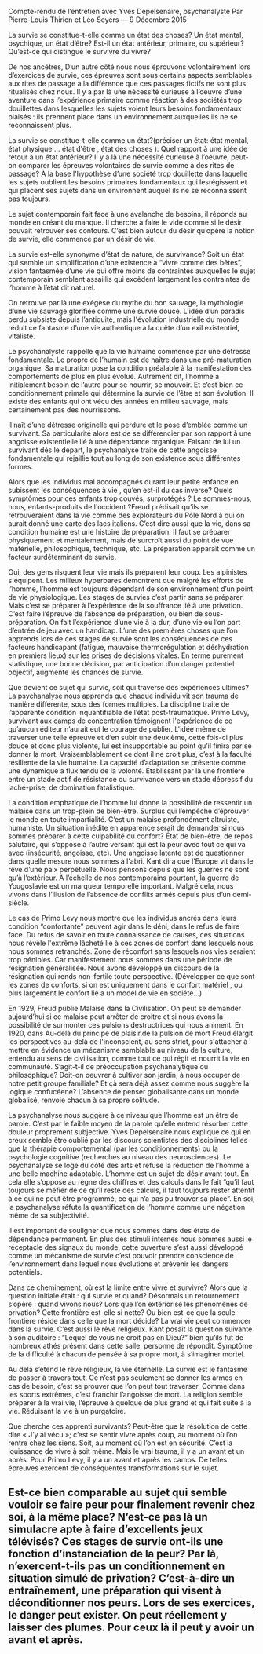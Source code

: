 Compte-rendu de l’entretien avec Yves Depelsenaire, psychanalyste
Par Pierre-Louis Thirion et Léo Seyers — 9 Décembre 2015


La survie se constitue-t-elle comme un état des choses? Un état mental, psychique, un état d’être? Est-il un état antérieur, primaire, ou supérieur? Qu’est-ce qui distingue le survivre du vivre?

De nos ancêtres, 
D’un autre côté nous nous éprouvons volontairement lors d’exercices de survie, ces épreuves sont sous certains aspects semblables aux rites de passage à la différence que ces passages fictifs ne sont plus ritualisés chez nous. Il y a par là une nécessité curieuse à l’oeuvre d’une aventure dans l’expérience primaire comme réaction à des sociétés trop douillettes dans lesquelles les sujets voient leurs besoins fondamentaux biaisés : ils prennent place dans un environnement auxquelles ils ne se reconnaissent plus.

La survie se constitue-t-elle comme un état?(préciser un état: état mental, état physique … état d'être , état des choses ). Quel rapport à une idée de retour à un état antérieur? Il y a là une nécessité curieuse à l’oeuvre, peut-on comparer les épreuves volontaires de survie comme à des rites de passage? À la base l'hypothèse d’une société trop douillette dans laquelle  les sujets oublient   les besoins primaires fondamentaux qui lesrégissent et qui placent ses sujets dans un environnent auquel ils ne se reconnaissent pas toujours. 



Le sujet contemporain fait face à une avalanche de besoins, il réponds au monde en créant du manque. Il cherche à faire le vide comme si le désir pouvait retrouver ses contours. C’est bien autour du désir qu’opère la notion de survie, elle commence par un désir de vie.

La survie est-elle synonyme d’état de nature, de survivance? Soit un état qui semble un simplification d’une existence à “vivre comme des bêtes”, vision fantasmée d’une vie qui offre moins de contraintes auxquelles le sujet contemporain semblent assaillis qui excèdent largement les contraintes de l’homme à l’état dit naturel.

On retrouve par là une exégèse du mythe du bon sauvage, la mythologie d’une vie sauvage glorifiée comme une survie douce. L’idée d’un paradis perdu subsiste depuis l’antiquité, mais l'évolution industrielle du monde réduit ce fantasme d’une vie authentique à la quête d’un exil existentiel, vitaliste.

Le psychanalyste rappelle que la vie humaine commence par une détresse fondamentale. Le propre de l’humain est de naître dans une pré-maturation organique. Sa maturation pose la condition préalable à la manifestation des comportements de plus en plus évolué. Autrement dit, l’homme a initialement besoin de l’autre pour se nourrir, se mouvoir. Et c’est bien ce conditionnement primale  qui détermine la survie de l’être et son évolution. Il existe  des enfants qui ont vécu des années en milieu sauvage, mais certainement pas des nourrissons. 

Il naît d’une détresse originelle qui perdure et le pose d’emblée comme un survivant.  Sa particularité alors est de se différencier par son rapport à une angoisse existentielle lié à une dépendance organique. Faisant de lui un survivant dés le départ, le psychanalyse traite de cette angoisse fondamentale qui rejaillie tout au long de son existence sous différentes formes.

Alors que les individus mal accompagnés durant leur petite enfance en subissent les conséquences à vie , qu’en est-il du cas inverse? Quels symptômes pour ces enfants trop couvés, surprotégés ? Le sommes-nous, nous, enfants-produits de l'occident ?Freud prédisait qu’ils  se retrouveraient dans la vie comme des explorateurs du Pôle Nord à qui on aurait donné une carte des lacs italiens. C’est dire aussi que la vie, dans sa condition humaine est une histoire de préparation. Il faut se préparer physiquement et mentalement, mais de surcroît aussi du point de vue matérielle, philosophique, technique, etc. La préparation apparaît comme un facteur surdéterminant de survie.

Oui, des gens risquent leur vie mais ils préparent leur coup. Les alpinistes s'équipent. Les milieux hyperbares démontrent que malgré les efforts de l’homme, l’homme est toujours dépendant de son environnement d’un point de vie physiologique. Les stages de survies c’est partir sans se préparer. Mais c’est se préparer à l’expérience de la souffrance lié à une privation. C’est faire l’épreuve de l’absence de préparation, ou bien de sous-préparation. On fait l’expérience d’une vie à la dur, d’une vie où l’on part d’entrée de jeu avec un handicap. L’une des premières choses que l’on apprends lors de ces stages de survie sont les conséquences de ces facteurs handicapant (fatigue, mauvaise thermorégulation et déshydration en premiers lieux) sur les prises de décisions vitales. En terme purement statistique, une bonne décision, par anticipation d’un danger potentiel objectif, augmente les chances de survie.

Que devient ce sujet qui survie, soit qui traverse des expériences ultimes? La psychanalyse nous apprends que chaque individu vit son trauma de manière différente, sous des formes multiples. La discipline traite de l’apparente condition inquantifiable de l’état post-traumatique. Primo Levy, survivant aux camps de concentration témoignent l'expérience de ce qu’aucun éditeur n’aurait eut le courage de publier. L'idée même de traverser une telle épreuve et d’en subir une deuxième, cette fois-ci plus douce et donc plus violente, lui est insupportable au point qu’il finira par se donner la mort. Vraisemblablement ce dont il ne croit plus, c’est à la faculté résiliente de la vie humaine. La capacité d’adaptation se présente comme une dynamique a flux tendu de la volonté. Établissant par là une frontière entre un stade actif de résistance ou survivance vers un stade dépressif du laché-prise, de domination fatalistique.

La condition emphatique de l’homme lui donne la possibilité de ressentir un malaise dans un trop-plein de bien-être. Surplus qui l’empêche d’éprouver le monde en toute impartialité. C’est un malaise profondément altruiste, humaniste. Un situation inédite en apparence serait de demander si nous sommes préparer à cette culpabilité du confort? État de bien-être, de repos salutaire, qui s’oppose à l’autre versant qui est la peur avec tout ce qui va avec (insécurité, angoisse, etc). Une angoisse latente est de questionner dans quelle mesure nous sommes à l'abri. Kant dira que l’Europe vit dans le rêve d’une paix perpétuelle. Nous pensons depuis que les guerres ne sont qu’à l’extérieur. À l’échelle de nos contemporains pourtant, la  guerre de Yougoslavie est un marqueur temporelle important. Malgré cela, nous vivons dans l’illusion de l’absence de conflits armés depuis plus d’un demi-siècle.

Le cas de Primo Levy nous montre que  les individus ancrés dans leurs condition “confortante” peuvent agir dans le déni, dans le refus de faire face. Du refus de savoir en toute connaissance de causes, ces situations nous révèle l'extrême lâcheté lié à ces zones de confort dans lesquels nous nous sommes retranchés. Zone de réconfort sans lesquels nos vies seraient trop pénibles. Car manifestement nous sommes dans une période de résignation généralisée. Nous avons développé un discours de la résignation qui  rends non-fertile toute perspective.
(Développer ce que sont les zones de conforts, si on est  uniquement dans le confort matériel , ou plus largement le confort lié a un model de vie en société…)

En 1929, Freud publie Malaise dans la Civilisation. On peut se demander aujourd’hui si ce malaise peut arrêter de croitre et si nous avons la possibilité de surmonter ces pulsions destructrices qui nous animent. En 1920, dans Au-delà du principe de plaisir,de la pulsion de mort  Freud élargit les perspectives au-delà de l'inconscient, au sens strict, pour s'attacher à mettre en évidence un mécanisme semblable au niveau de la culture, entendu au sens de civilisation, comme tout ce qui régit et nourrit la vie  en communauté. S’agit-t-il de préoccupation psychanalytique ou philosophique? Doit-on oeuvrer à cultiver son jardin, à nous occuper de notre petit groupe familiale? Et çà sera déjà assez comme nous suggère la logique confucéene? L’absence de penser globalisante dans un monde globalisé, renvoie chacun à sa propre solitude.

La psychanalyse nous suggère à ce niveau que l’homme est un être de parole. C’est par le faible moyen de la parole qu’elle entend résorber cette douleur proprement subjective. Yves Depelsenaire nous explique ce qui en creux semble être oublié par les discours scientistes des disciplines telles que la thérapie comportemental (par les conditionnements) ou la psychologie cognitive (recherches au niveau des neurosciences). Le psychanalyse se loge du côté des arts et refuse la réduction de l’homme à une belle machine adaptable. L’homme est un sujet de désir avant tout. En cela elle s’oppose au règne des chiffres et des calculs dans le fait “qu’il faut toujours se méfier de ce qu’il reste des calculs, il faut toujours rester attentif à ce qui ne peut être programmé, ce qui n’a pas pu trouver sa place”. En soi, la psychanalyse réfute la quantification de l’homme comme une négation même de sa subjectivité.

Il est important de souligner que nous sommes dans des états de dépendance permanent. En plus des stimuli internes nous sommes aussi le réceptacle des signaux du monde, cette ouverture s’est aussi développé comme un mécanisme de survie c’est pouvoir prendre conscience de l’environnement dans lequel nous évolutions et prévenir les dangers potentiels.

Dans ce cheminement, où est la limite entre vivre et survivre? Alors que la question initiale était : qui survie et quand? Désormais un retournement s’opère : quand vivons nous? Lors que l’on extériorise les phénomènes de privation? Cette frontière est-elle si nette? Ou bien est-ce que la seule frontière réside dans celle que la mort décide? La vrai vie peut commencer dans la survie. C’est aussi le rêve religieux. Kant posait la question suivante à son auditoire : “Lequel  de vous ne croit pas en Dieu?” bien qu’ils fut de nombreux athés présent dans cette salle, personne de répondit. Symptôme de la difficulté à chacun de pensée à sa propre mort, à s’imaginer mortel.

Au delà s’étend le rêve religieux, la vie éternelle. La survie est le fantasme de passer à travers tout. Ce n’est pas seulement se donner les armes en cas de besoin, c’est se prouver que l’on peut tout  traverser. Comme dans les sports extrêmes, c’est franchir l’angoisse de mort. La religion semble préparer à la vrai vie, l’épreuve à quelque de plus grand et qui fait suite à la vie. Réduisant la vie à un purgatoire.

Que cherche ces apprenti survivants? Peut-être que la résolution de cette dire « J’y ai vécu »; c’est se sentir vivre après coup, au moment où l’on rentre chez les siens. Soit, au moment où l’on est en sécurité. C’est la jouissance de  vivre  à soit même. Mais le vrai trauma, il y a un avant et un après. Pour Primo Levy, il y a un avant et après les camps. De telles épreuves exercent de conséquentes transformations sur le sujet.

Est-ce bien comparable au sujet qui semble vouloir se faire peur pour finalement revenir chez soi, à la même place? N’est-ce pas là un simulacre apte à faire d’excellents jeux télévisés? Ces stages de survie ont-ils une fonction d’instanciation de la peur? Par là, n’exercent-t-ils pas un conditionnement en situation simulé de privation? C’est-à-dire un entraînement, une préparation qui visent à déconditionner nos peurs. Lors de ses exercices, le danger peut exister. On peut réellement y laisser des plumes. Pour ceux là il peut y avoir un avant et après.
-
